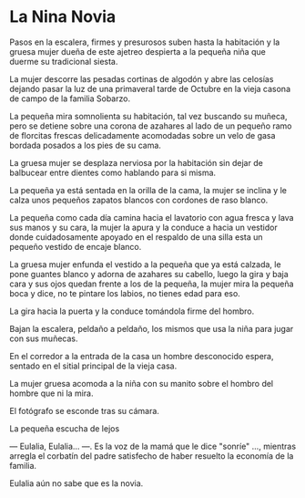 # La Nina Novia

Pasos en la escalera, firmes y presurosos suben hasta la habitación y
la gruesa mujer dueña de este ajetreo despierta a la pequeña niña que
duerme su tradicional siesta.

La mujer descorre las pesadas cortinas de algodón y abre las celosías
dejando pasar la luz de una primaveral tarde de Octubre en la vieja
casona de campo de la familia Sobarzo.

La pequeña mira somnolienta su habitación, tal vez buscando su muñeca,
pero se detiene sobre una corona de azahares al lado de un pequeño
ramo de florcitas frescas delicadamente acomodadas sobre un velo de
gasa bordada posados a los pies de su cama.

La gruesa mujer se desplaza nerviosa por la habitación sin dejar de
balbucear entre dientes como hablando para si misma.

La pequeña ya está sentada en la orilla de la cama, la mujer se
inclina y le calza unos pequeños zapatos blancos con cordones de raso
blanco.

La pequeña como cada día camina hacia el lavatorio con agua fresca y
lava sus manos y su cara, la mujer la apura y la conduce a hacia un
vestidor donde cuidadosamente apoyado en el respaldo de una silla esta
un pequeño vestido de encaje blanco.


La gruesa mujer enfunda el vestido a la pequeña que ya está calzada,
le pone guantes blanco y adorna de azahares su cabello, luego la gira
y baja cara y sus ojos quedan frente a los de la pequeña, la mujer
mira la pequeña boca y dice, no te pintare los labios, no tienes edad
para eso.

La gira hacia la puerta y la conduce tomándola firme del hombro.

Bajan la escalera, peldaño a peldaño, los mismos que usa la niña para
jugar con sus muñecas.

En el corredor a la entrada de la casa un hombre desconocido espera,
sentado en el sitial principal de la vieja casa.

La mujer gruesa acomoda a la niña con su manito sobre el hombro del
hombre que ni la mira.

El fotógrafo se esconde tras su cámara.

La pequeña escucha de lejos

— Eulalia, Eulalia… —. Es la voz de la mamá que le dice "sonríe" …, mientras
arregla el corbatín del padre satisfecho de haber resuelto la economía
de la familia.

Eulalia aún no sabe que es la novia.

